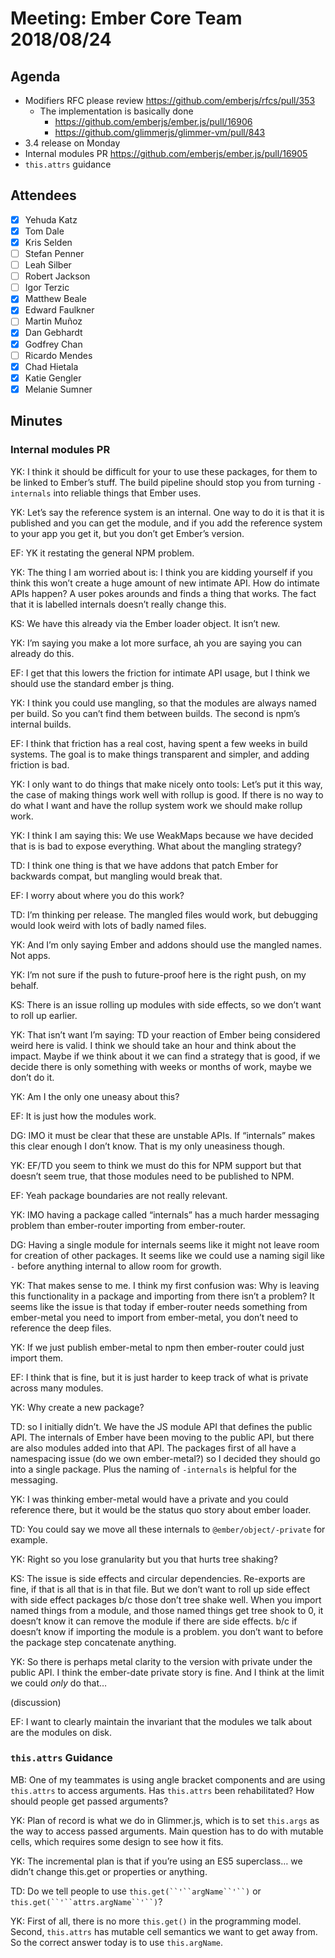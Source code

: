 # Meeting: Ember Core Team 2018/08/24

## Agenda
- Modifiers RFC please review https://github.com/emberjs/rfcs/pull/353
  - The implementation is basically done
    - https://github.com/emberjs/ember.js/pull/16906
    - https://github.com/glimmerjs/glimmer-vm/pull/843
- 3.4 release on Monday
- Internal modules PR https://github.com/emberjs/ember.js/pull/16905
- `this.attrs` guidance

## Attendees

- [x] Yehuda Katz
- [x] Tom Dale
- [x] Kris Selden
- [ ] Stefan Penner
- [ ] Leah Silber
- [ ] Robert Jackson
- [ ] Igor Terzic
- [x] Matthew Beale
- [x] Edward Faulkner
- [ ] Martin Muñoz
- [x] Dan Gebhardt
- [x] Godfrey Chan
- [ ] Ricardo Mendes
- [x] Chad Hietala
- [x] Katie Gengler
- [x] Melanie Sumner

## Minutes

### Internal modules PR

YK: I think it should be difficult for your to use these packages, for them to be linked to Ember’s stuff. The build pipeline should stop you from turning `-internals` into reliable things that Ember uses.

YK: Let’s say the reference system is an internal. One way to do it is that it is published and you can get the module, and if you add the reference system to your app you get it, but you don’t get Ember’s version.

EF: YK it restating the general NPM problem.

YK: The thing I am worried about is: I think you are kidding yourself if you think this won’t create a huge amount of new intimate API. How do intimate APIs happen? A user pokes arounds and finds a thing that works. The fact that it is labelled internals doesn’t really change this.

KS: We have this already via the Ember loader object. It isn’t new.

YK: I’m saying you make a lot more surface, ah you are saying you can already do this.

EF: I get that this lowers the friction for intimate API usage, but I think we should use the standard ember js thing.

YK: I think you could use mangling, so that the modules are always named per build. So you can’t find them between builds. The second is npm’s internal builds.

EF: I think that friction has a real cost, having spent a few weeks in build systems. The goal is to make things transparent and simpler, and adding friction is bad.

YK: I only want to do things that make nicely onto tools: Let’s put it this way, the case of making things work well with rollup is good. If there is no way to do what I want and have the rollup system work we should make rollup work.

YK: I think I am saying this: We use WeakMaps because we have decided that is is bad to expose everything. What about the mangling strategy?

TD: I think one thing is that we have addons that patch Ember for backwards compat, but mangling would break that.

EF: I worry about where you do this work?

TD: I’m thinking per release. The mangled files would work, but debugging would look weird with lots of badly named files.

YK: And I’m only saying Ember and addons should use the mangled names. Not apps.

YK: I’m not sure if the push to future-proof here is the right push, on my behalf.

KS: There is an issue rolling up modules with side effects, so we don’t want to roll up earlier.

YK: That isn’t want I’m saying: TD your reaction of Ember being considered weird here is valid. I think we should take an hour and think about the impact. Maybe if we think about it we can find a strategy that is good, if we decide there is only something with weeks or months of work, maybe we don’t do it.

YK: Am I the only one uneasy about this?

EF: It is just how the modules work.

DG: IMO it must be clear that these are unstable APIs. If “internals” makes this clear enough I don’t know. That is my only uneasiness though.

YK: EF/TD you seem to think we must do this for NPM support but that doesn’t seem true, that those modules need to be published to NPM.

EF: Yeah package boundaries are not really relevant.

YK: IMO having a package called “internals” has a much harder messaging problem than ember-router importing from ember-router.

DG: Having a single module for internals seems like it might not leave room for creation of other packages. It seems like we could use a naming sigil like `-` before anything internal to allow room for growth.

YK: That makes sense to me. I think my first confusion was: Why is leaving this functionality in a package and importing from there isn’t a problem? It seems like the issue is that today if ember-router needs something from ember-metal you need to import from ember-metal, you don’t need to reference the deep files.

YK: If we just publish ember-metal to npm then ember-router could just import them.

EF: I think that is fine, but it is just harder to keep track of what is private across many modules.

YK: Why create a new package?

TD: so I initially didn’t. We have the JS module API that defines the public API. The internals of Ember have been moving to the public API, but there are also modules added into that API. The packages first of all have a namespacing issue (do we own ember-metal?) so I decided they should go into a single package. Plus the naming of `-internals` is helpful for the messaging.

YK: I was thinking ember-metal would have a private and you could reference there, but it would be the status quo story about ember loader.

TD: You could say we move all these internals to `@ember/object/-private` for example.

YK: Right so you lose granularity but you that hurts tree shaking?

KS: The issue is side effects and circular dependencies. Re-exports are fine, if that is all that is in that file. But we don’t want to roll up side effect with side effect packages b/c those don’t tree shake well. When you import named things from a module, and those named things get tree shook to 0, it doesn’t know it can remove the module if there are side effects. b/c if doesn’t know if importing the module is a problem. you don’t want to before the package step concatenate anything.

YK: So there is perhaps metal clarity to the version with private under the public API. I think the ember-date private story is fine. And I think at the limit we could *only* do that…

(discussion)

EF: I want to clearly maintain the invariant that the modules we talk about are the modules on disk.

### `this.attrs` Guidance

MB: One of my teammates is using angle bracket components and are using `this.attrs` to access arguments. Has `this.attrs` been rehabilitated? How should people get passed arguments?

YK: Plan of record is what we do in Glimmer.js, which is to set `this.args` as the way to access passed arguments. Main question has to do with mutable cells, which requires some design to see how it fits.

YK: The incremental plan is that if you’re using an ES5 superclass… we didn’t change this.get or properties or anything.

TD: Do we tell people to use `this.get(``'``argName``'``)` or `this.get(``'``attrs.argName``'``)`?

YK: First of all, there is no more `this.get()` in the programming model. Second, `this.attrs` has mutable cell semantics we want to get away from. So the correct answer today is to use `this.argName`.
